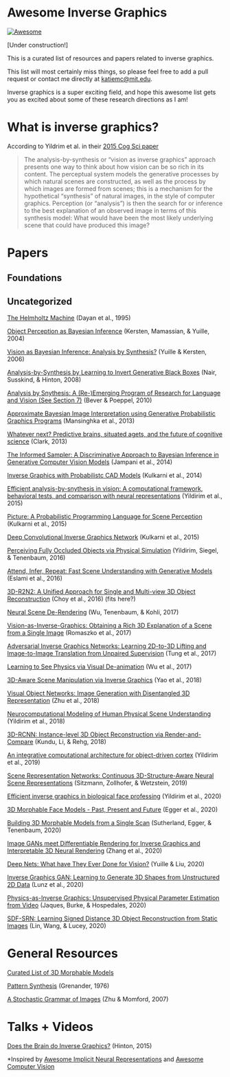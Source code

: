 # Awesome Inverse Graphics 
[![Awesome](https://awesome.re/badge.svg)](https://awesome.re)

[Under construction!]

This is a curated list of resources and papers related to inverse graphics.  

This list will most certainly miss things, so please feel free to add a pull request or contact me directly at katiemc@mit.edu. 

Inverse graphics is a super exciting field, and hope this awesome list gets you as excited about some of these research directions as I am! 

# What is inverse graphics? 

According to Yildrim et al. in their [2015 Cog Sci paper](http://www.mit.edu/~ilkery/papers/yildirimetal_cogsci15.pdf) 

> The analysis-by-synthesis or “vision as inverse graphics” approach presents one way to think about how vision can be so rich in its content. The perceptual system models the generative processes by which natural scenes are constructed, as well as the process by which images are formed from scenes; this is a mechanism for the hypothetical “synthesis” of natural images, in the style of computer graphics. Perception (or “analysis”) is then the search for or inference to the best explanation of an observed image in terms of this synthesis model: What would have been the most likely underlying scene that could have produced this image?

# Papers 

## Foundations

## Uncategorized 

[The Helmholtz Machine](https://www.cs.toronto.edu/~hinton/absps/helmholtz.pdf) (Dayan et al., 1995) 

[Object Perception as Bayesian Inference](https://escholarship.org/content/qt9q6553kr/qt9q6553kr.pdf) (Kersten, Mamassian, & Yuille, 2004)

[Vision as Bayesian Inference: Analysis by Synthesis?](https://escholarship.org/content/qt8cs5815x/qt8cs5815x.pdf?t=lnqqoj) (Yuille & Kersten, 2006) 

[Analysis-by-Synthesis by Learning to Invert Generative Black Boxes](http://www.cs.toronto.edu/~fritz/absps/vinodicann.pdf) (Nair, Susskind, & Hinton, 2008) 

[Analysis by Snythesis: A (Re-)Emerging Program of Research for Language and Vision (See Section 7)](http://www.socsci.uci.edu/~lpearl/colareadinggroup/readings/BeverPoeppel2010_AnalysisBySynthesis.pdf) (Bever & Poeppel, 2010) 

[Approximate Bayesian Image Interpretation using Generative Probabilistic Graphics Programs](https://proceedings.neurips.cc/paper/2013/file/fa14d4fe2f19414de3ebd9f63d5c0169-Paper.pdf) (Mansinghka et al., 2013)  

[Whatever next? Predictive brains, situated agets, and the future of cognitive science](https://www.cambridge.org/core/journals/behavioral-and-brain-sciences/article/whatever-next-predictive-brains-situated-agents-and-the-future-of-cognitive-science/33542C736E17E3D1D44E8D03BE5F4CD9) (Clark, 2013)

[The Informed Sampler: A Discriminative Approach to Bayesian Inference in Generative Computer Vision Models](https://arxiv.org/pdf/1402.0859.pdf) (Jampani et al., 2014) 

[Inverse Graphics with Probabilistc CAD Models](https://arxiv.org/pdf/1407.1339.pdf) (Kulkarni et al., 2014) 

[Efficient analysis-by-snythesis in vision: A computational framework, behavioral tests, and comparison with neural representations](http://www.mit.edu/~ilkery/papers/yildirimetal_cogsci15.pdf) (Yildirim et al., 2015) 

[Picture: A Probabilistic Programming Language for Scene Perception](https://mrkulk.github.io/www_cvpr15/1999.pdf) (Kulkarni et al., 2015) 

[Deep Convolutional Inverse Graphics Network](http://papers.neurips.cc/paper/5851-deep-convolutional-inverse-graphics-network.pdf) (Kulkarni et al., 2015)

[Perceiving Fully Occluded Objects via Physical Simulation](http://www.mit.edu/~ilkery/papers/perceiving-fully-occluded.pdf) (Yildirim, Siegel, & Tenenbaum, 2016)

[Attend, Infer, Repeat: Fast Scene Understanding with Generative Models](https://arxiv.org/pdf/1603.08575.pdf) (Eslami et al., 2016)

[3D-R2N2: A Unified Approach for Single and Multi-view 3D Object Reconstruction](https://arxiv.org/pdf/1604.00449.pdf) (Choy et al., 2016) (fits here?)

[Neural Scene De-Rendering](https://ieeexplore.ieee.org/stamp/stamp.jsp?tp=&arnumber=8100227) (Wu, Tenenbaum, & Kohli, 2017) 

[Vision-as-Inverse-Graphics: Obtaining a Rich 3D Explanation of a Scene from a Single Image](https://openaccess.thecvf.com/content_ICCV_2017_workshops/papers/w17/Romaszko_Vision-As-Inverse-Graphics_Obtaining_a_ICCV_2017_paper.pdf) (Romaszko et al., 2017)

[Adversarial Inverse Graphics Networks: Learning 2D-to-3D Lifting and Image-to-Image Translation from Unpaired Supervision](https://openaccess.thecvf.com/content_ICCV_2017/papers/Tung_Adversarial_Inverse_Graphics_ICCV_2017_paper.pdf) (Tung et al., 2017) 

[Learning to See Physics via Visual De-animation](https://jiajunwu.com/papers/vda_nips.pdf) (Wu et al., 2017) 

[3D-Aware Scene Manipulation via Inverse Graphics](https://proceedings.neurips.cc/paper/2018/file/64223ccf70bbb65a3a4aceac37e21016-Paper.pdf) (Yao et al., 2018)

[Visual Object Networks: Image Generation with Disentangled 3D Representation](https://papers.nips.cc/paper/2018/file/92cc227532d17e56e07902b254dfad10-Paper.pdf) (Zhu et al., 2018)

[Neurocomputational Modeling of Human Physical Scene Understanding](http://cncl.yale.edu/sites/default/files/pub-downloads/CCN_2018_human_galileo.pdf) (Yildirim et al., 2018)

[3D-RCNN: Instance-level 3D Object Reconstruction via Render-and-Compare](https://openaccess.thecvf.com/content_cvpr_2018/papers/Kundu_3D-RCNN_Instance-Level_3D_CVPR_2018_paper.pdf) (Kundu, Li, & Rehg, 2018)

[An integrative computational architecture for object-driven cortex](http://cncl.yale.edu/sites/default/files/pub-downloads/YildirimetalCONEUR.pdf) (Yildirim et al., 2019) 

[Scene Representation Networks: Continuous 3D-Structure-Aware Neural Scene Representations](https://arxiv.org/pdf/1906.01618.pdf) (Sitzmann, Zollhofer, & Wetzstein, 2019) 

[Efficient inverse graphics in biological face professing](https://advances.sciencemag.org/content/6/10/eaax5979) (Yildirim et al., 2020) 

[3D Morphable Face Models - Past, Present and Future](https://arxiv.org/pdf/1909.01815.pdf) (Egger et al., 2020) 

[Building 3D Morphable Models from a Single Scan](https://arxiv.org/pdf/2011.12440v1.pdf) (Sutherland, Egger, & Tenenbaum, 2020) 

[Image GANs meet Differentiable Rendering for Inverse Graphics and Interpretable 3D Neural Rendering](https://arxiv.org/pdf/2010.09125.pdf) (Zhang et al., 2020)

[Deep Nets: What have They Ever Done for Vision?](https://link.springer.com/article/10.1007/s11263-020-01405-z) (Yuille & Liu, 2020)

[Inverse Graphics GAN: Learning to Generate 3D Shapes from Unstructured 2D Data](https://arxiv.org/pdf/2002.12674.pdf) (Lunz et al., 2020)

[Physics-as-Inverse Graphics: Unsupervised Physical Parameter Estimation from Video](https://arxiv.org/pdf/1905.11169.pdf) (Jaques, Burke, & Hospedales, 2020)

[SDF-SRN: Learning Signed Distance 3D Object Reconstruction from Static Images](https://arxiv.org/pdf/2010.10505.pdf) (Lin, Wang, & Lucey, 2020) 

# General Resources 

[Curated List of 3D Morphable Models](https://github.com/3d-morphable-models/curated-list-of-awesome-3D-Morphable-Model-software-and-data) 

[Pattern Synthesis](https://www.springer.com/gp/book/9780387901749) (Grenander, 1976) 

[A Stochastic Grammar of Images](https://dash.harvard.edu/bitstream/handle/1/3637153/Mumford_StochaGrammImage.pdf?sequence%3D2) (Zhu & Momford, 2007)


# Talks + Videos  

[Does the Brain do Inverse Graphics?](http://www.cs.toronto.edu/~hinton/IPAM5.pdf) (Hinton, 2015) 


*Inspired by [Awesome Implicit Neural Representations](https://github.com/vsitzmann/awesome-implicit-representations) and [Awesome Computer Vision](https://github.com/jbhuang0604/awesome-computer-vision)

